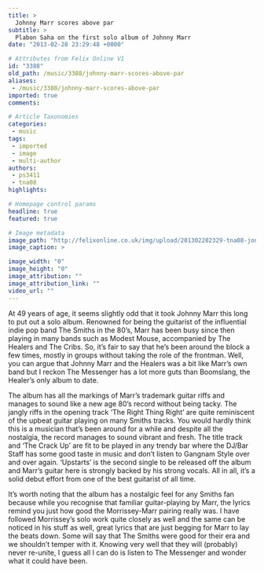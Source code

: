 ```yaml
---
title: >
  Johnny Marr scores above par
subtitle: >
  Plabon Saha on the first solo album of Johnny Marr
date: "2013-02-28 23:29:48 +0000"

# Attributes from Felix Online V1
id: "3388"
old_path: /music/3388/johnny-marr-scores-above-par
aliases:
 - /music/3388/johnny-marr-scores-above-par
imported: true
comments:

# Article Taxonomies
categories:
 - music
tags:
 - imported
 - image
 - multi-author
authors:
 - ps3411
 - tna08
highlights:

# Homepage control params
headline: true
featured: true

# Image metadata
image_path: "http://felixonline.co.uk/img/upload/201302282329-tna08-jonny.jpg"
image_caption: >

image_width: "0"
image_height: "0"
image_attribution: ""
image_attribution_link: ""
video_url: ""
---
```


At 49 years of age, it seems slightly odd that it took Johnny Marr this long to put out a solo album. Renowned for being the guitarist of the influential indie pop band The Smiths in the 80’s, Marr has been busy since then playing in many bands such as Modest Mouse, accompanied by The Healers and The Cribs. So, it’s fair to say that he’s been around the block a few times, mostly in groups without taking the role of the frontman. Well, you can argue that Johnny Marr and the Healers was a bit like Marr’s own band but I reckon The Messenger has a lot more guts than Boomslang, the Healer’s only album to date.

The album has all the markings of Marr’s trademark guitar riffs and manages to sound like a new age 80’s record without being tacky. The jangly riffs in the opening track ‘The Right Thing Right’ are quite reminiscent of the upbeat guitar playing on many Smiths tracks. You would hardly think this is a musician that’s been around for a while and despite all the nostalgia, the record manages to sound vibrant and fresh. The title track and ‘The Crack Up’ are fit to be played in any trendy bar where the DJ/Bar Staff has some good taste in music and don’t listen to Gangnam Style over and over again. ‘Upstarts’ is the second single to be released off the album and Marr’s guitar here is strongly backed by his strong vocals. All in all, it’s a solid debut effort from one of the best guitarist of all time.

It’s worth noting that the album has a nostalgic feel for any Smiths fan because while you recognise that familiar guitar-playing by Marr, the lyrics remind you just how good the Morrissey-Marr pairing really was. I have followed Morrissey’s solo work quite closely as well and the same can be noticed in his stuff as well, great lyrics that are just begging for Marr to lay the beats down. Some will say that The Smiths were good for their era and we shouldn’t temper with it. Knowing very well that they will (probably) never re-unite, I guess all I can do is listen to The Messenger and wonder what it could have been.
